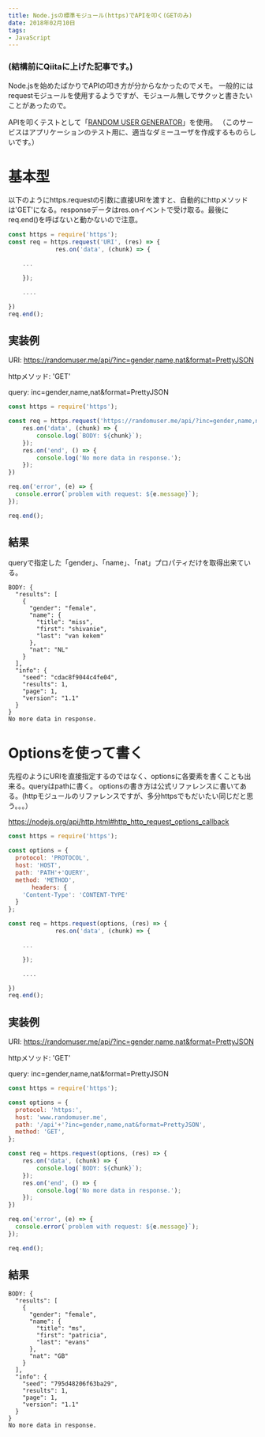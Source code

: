 ```yaml
---
title: Node.jsの標準モジュール(https)でAPIを叩く(GETのみ)
date: 2018年02月10日
tags:
- JavaScript
---
```


### (結構前にQiitaに上げた記事です。)

Node.jsを始めたばかりでAPIの叩き方が分からなかったのでメモ。
一般的にはrequestモジュールを使用するようですが、モジュール無しでサクッと書きたいことがあったので。

APIを叩くテストとして「[RANDOM USER GENERATOR](https://randomuser.me)」を使用。
（このサービスはアプリケーションのテスト用に、適当なダミーユーザを作成するものらしいです。）

# 基本型
以下のようにhttps.requestの引数に直接URIを渡すと、自動的にhttpメソッドは'GET'になる。responseデータはres.onイベントで受け取る。最後にreq.end()を呼ばないと動かないので注意。

```js
const https = require('https');
const req = https.request('URI', (res) => {
　　　　　　　　res.on('data', (chunk) => {

    ...

    });

    ....

})
req.end();
```
## 実装例
URI: https://randomuser.me/api/?inc=gender,name,nat&format=PrettyJSON

httpメソッド: 'GET'

query: inc=gender,name,nat&format=PrettyJSON

```js
const https = require('https');

const req = https.request('https://randomuser.me/api/?inc=gender,name,nat&format=PrettyJSON', (res) => {
    res.on('data', (chunk) => {
        console.log(`BODY: ${chunk}`);
    });
    res.on('end', () => {
        console.log('No more data in response.');
    });
})

req.on('error', (e) => {
  console.error(`problem with request: ${e.message}`);
});

req.end();
```

## 結果
queryで指定した「gender」、「name」、「nat」プロパティだけを取得出来ている。

```
BODY: {
  "results": [
    {
      "gender": "female",
      "name": {
        "title": "miss",
        "first": "shivanie",
        "last": "van kekem"
      },
      "nat": "NL"
    }
  ],
  "info": {
    "seed": "cdac8f9044c4fe04",
    "results": 1,
    "page": 1,
    "version": "1.1"
  }
}
No more data in response.
```
# Optionsを使って書く
先程のようにURIを直接指定するのではなく、optionsに各要素を書くことも出来る。queryはpathに書く。
optionsの書き方は公式リファレンスに書いてある。(httpモジュールのリファレンスですが、多分httpsでもだいたい同じだと思う。。。）

https://nodejs.org/api/http.html#http_http_request_options_callback

```js
const https = require('https');

const options = {
  protocol: 'PROTOCOL',
  host: 'HOST',
  path: 'PATH'+'QUERY',
  method: 'METHOD',
　　　　headers: {
    'Content-Type': 'CONTENT-TYPE'
  }
};

const req = https.request(options, (res) => {
　　　　　　　　res.on('data', (chunk) => {

    ...

    });

    ....

})
req.end();
```

## 実装例
URI: https://randomuser.me/api/?inc=gender,name,nat&format=PrettyJSON

httpメソッド: 'GET'

query: inc=gender,name,nat&format=PrettyJSON

```js
const https = require('https');

const options = {
  protocol: 'https:',
  host: 'www.randomuser.me',
  path: '/api'+'?inc=gender,name,nat&format=PrettyJSON',
  method: 'GET',
};

const req = https.request(options, (res) => {
    res.on('data', (chunk) => {
        console.log(`BODY: ${chunk}`);
    });
    res.on('end', () => {
        console.log('No more data in response.');
    });
})

req.on('error', (e) => {
  console.error(`problem with request: ${e.message}`);
});

req.end();
```
## 結果

```
BODY: {
  "results": [
    {
      "gender": "female",
      "name": {
        "title": "ms",
        "first": "patricia",
        "last": "evans"
      },
      "nat": "GB"
    }
  ],
  "info": {
    "seed": "795d48206f63ba29",
    "results": 1,
    "page": 1,
    "version": "1.1"
  }
}
No more data in response.
```
